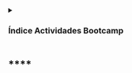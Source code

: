 

<details>
  <summary><h3>Índice Actividades Bootcamp</h3> </summary>
      <details>
        <summary> <h4>Módulo 2 - Fundamentos del Desarrollo Front End</h4> </summary>
          <h5> 1.- Aspectos principales del desarrollo en web</h5>
            - <a href="https://github.com/JuanAndresSalas/M2-ABRPO_1.git">Actividad Grupal: M2-ABRPO_1</a>
          <h5> 2.- Hojas de Estilos CSS</h5>
            - <a href="https://github.com/JuanAndresSalas/M2-ABRPO_2.git">Actividad Grupal: M2-ABRPO_2</a>
            - <a href="https://github.com/JuanAndresSalas/M2-ABP_Portafolio.git">Actividad Personal: M2-ABP_Portafolio</a>
          <h5> 3.- Responsividad / Bootstrap</h5>
            - <a href="https://github.com/JuanAndresSalas/M2_ABPRO-3-EJERCICIO-GRUPAL.git">Actividad Grupal: M2_ABPRO_3</a>
      </details>
      <details>
        <summary> <h4>Módulo 3 - Fundamentos de Programación en JavaScript</h4> </summary>
          <h5> 1.- Introducción al lenguaje Javascript</h5>
            - <a href="https://github.com/JuanAndresSalas/M3-ABP_1.git">Actividad Personal: M3-ABP_1</a>
            - <a href="https://github.com/JuanAndresSalas/Proyecto-Personal-Bootcamp-UNAB.git">Actividad Personal: M3-ABP Portafolio</a>
          <h5> 2.- Objetos</h5>
            - <a href="https://github.com/Sasdalorian/proyecto-grupal-M3.git">Actividad Grupal: M3-ABRPO_2</a>
            - <a href="https://github.com/JuanAndresSalas/Ejercicios-Individuales.git">Actividad Personal: M3-ABP_2</a>
            - <a href="https://github.com/JuanAndresSalas/Ejercicios-Javascript.git">Actividad Personal: M3-ABP_3</a>
            - <a href="https://github.com/JuanAndresSalas/M3-ABP_4-Ejercicios-JS.git">Actividad Personal: M3-ABP_4</a>
            - <a href="https://github.com/JuanAndresSalas/M3-ABP_5-Ejercicios-JS.git">Actividad Personal: M3-ABP_5</a>
            - <a href="https://github.com/JuanAndresSalas/Proyecto-Personal-Bootcamp-UNAB.git">Actividad Personal: M3-ABP_Portafolio</a>
            - <a href="https://github.com/Sasdalorian/proyecto-grupal-M3.git">Actividad Grupal: Evaluación Módulo</a>
      </details>
      <details>
        <summary> <h4>Módulo 4: Programación Avanzada en Javascript</h4> </summary>
          <h5> 1. Orientación a Objetos en Javascript</h5>
      </details>
 </details>



## ****

### 

</details>

